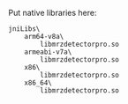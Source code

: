 Put native libraries here:

    jniLibs\
        arm64-v8a\
            libmrzdetectorpro.so
        armeabi-v7a\
            libmrzdetectorpro.so
        x86\
            libmrzdetectorpro.so
        x86_64\
            libmrzdetectorpro.so
        

